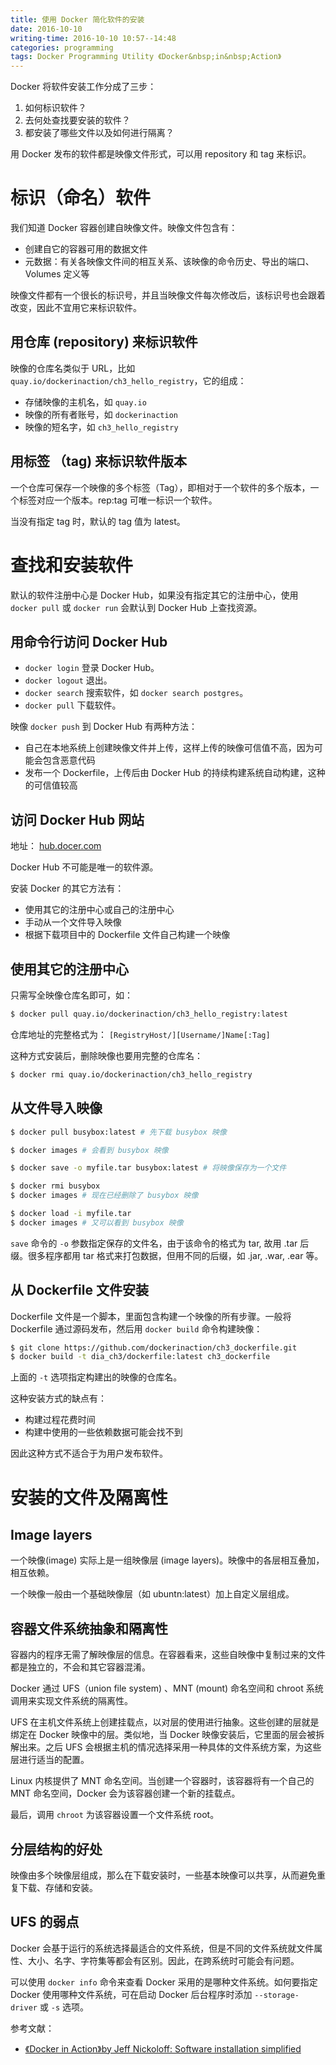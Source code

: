 ```yaml
---
title: 使用 Docker 简化软件的安装
date: 2016-10-10
writing-time: 2016-10-10 10:57--14:48
categories: programming
tags: Docker Programming Utility 《Docker&nbsp;in&nbsp;Action》
---
```


Docker 将软件安装工作分成了三步：

1. 如何标识软件？
2. 去何处查找要安装的软件？
3. 都安装了哪些文件以及如何进行隔离？

用 Docker 发布的软件都是映像文件形式，可以用 repository 和 tag 来标识。

# 标识（命名）软件 

我们知道 Docker 容器创建自映像文件。映像文件包含有：

+ 创建自它的容器可用的数据文件
+ 元数据：有关各映像文件间的相互关系、该映像的命令历史、导出的端口、Volumes 定义等


映像文件都有一个很长的标识号，并且当映像文件每次修改后，该标识号也会跟着改变，因此不宜用它来标识软件。

## 用仓库 (repository) 来标识软件

映像的仓库名类似于 URL，比如 `quay.io/dockerinaction/ch3_hello_registry`，它的组成：

+ 存储映像的主机名，如 `quay.io`
+ 映像的所有者账号，如 `dockerinaction`
+ 映像的短名字，如 `ch3_hello_registry`


## 用标签 （tag) 来标识软件版本

一个仓库可保存一个映像的多个标签（Tag），即相对于一个软件的多个版本，一个标签对应一个版本。rep:tag 可唯一标识一个软件。

当没有指定 tag 时，默认的 tag 值为 latest。

# 查找和安装软件

默认的软件注册中心是 Docker Hub，如果没有指定其它的注册中心，使用 `docker pull` 或 `docker run` 会默认到 Docker Hub 上查找资源。


## 用命令行访问 Docker Hub

+ `docker login` 登录 Docker Hub。
+ `docker logout` 退出。
+ `docker search` 搜索软件，如 `docker search postgres`。
+ `docker pull` 下载软件。

映像 `docker push` 到 Docker Hub 有两种方法：

+ 自己在本地系统上创建映像文件并上传，这样上传的映像可信值不高，因为可能会包含恶意代码
+ 发布一个 Dockerfile，上传后由 Docker Hub 的持续构建系统自动构建，这种的可信值较高


## 访问 Docker Hub 网站

地址： [hub.docer.com](https://hub.docer.com)


Docker Hub 不可能是唯一的软件源。

安装 Docker 的其它方法有：

+ 使用其它的注册中心或自己的注册中心
+ 手动从一个文件导入映像
+ 根据下载项目中的 Dockerfile 文件自己构建一个映像


## 使用其它的注册中心

只需写全映像仓库名即可，如：

```bash
$ docker pull quay.io/dockerinaction/ch3_hello_registry:latest
```

仓库地址的完整格式为： `[RegistryHost/][Username/]Name[:Tag]`

这种方式安装后，删除映像也要用完整的仓库名：

```bash
$ docker rmi quay.io/dockerinaction/ch3_hello_registry
```


## 从文件导入映像

```bash
$ docker pull busybox:latest # 先下载 busybox 映像

$ docker images # 会看到 busybox 映像

$ docker save -o myfile.tar busybox:latest # 将映像保存为一个文件

$ docker rmi busybox
$ docker images # 现在已经删除了 busybox 映像

$ docker load -i myfile.tar
$ docker images # 又可以看到 busybox 映像
```

`save` 命令的 `-o` 参数指定保存的文件名，由于该命令的格式为 tar, 故用 .tar 后缀。很多程序都用 tar 格式来打包数据，但用不同的后缀，如 .jar, .war, .ear 等。


## 从 Dockerfile 文件安装

Dockerfile 文件是一个脚本，里面包含构建一个映像的所有步骤。一般将 Dockerfile 通过源码发布，然后用 `docker build` 命令构建映像：

```bash
$ git clone https://github.com/dockerinaction/ch3_dockerfile.git
$ docker build -t dia_ch3/dockerfile:latest ch3_dockerfile
```

上面的 `-t` 选项指定构建出的映像的仓库名。

这种安装方式的缺点有：

+ 构建过程花费时间
+ 构建中使用的一些依赖数据可能会找不到


因此这种方式不适合于为用户发布软件。


# 安装的文件及隔离性

## Image  layers

一个映像(image) 实际上是一组映像层 (image layers)。映像中的各层相互叠加，相互依赖。

一个映像一般由一个基础映像层（如 ubuntn:latest）加上自定义层组成。

## 容器文件系统抽象和隔离性

容器内的程序无需了解映像层的信息。在容器看来，这些自映像中复制过来的文件都是独立的，不会和其它容器混淆。

Docker 通过 UFS（union file system) 、MNT (mount) 命名空间和 chroot 系统调用来实现文件系统的隔离性。

UFS 在主机文件系统上创建挂载点，以对层的使用进行抽象。这些创建的层就是绑定在 Docker 映像中的层。类似地，当 Docker 映像安装后，它里面的层会被拆解出来。之后 UFS 会根据主机的情况选择采用一种具体的文件系统方案，为这些层进行适当的配置。

Linux 内核提供了 MNT 命名空间。当创建一个容器时，该容器将有一个自己的 MNT 命名空间，Docker 会为该容器创建一个新的挂载点。

最后，调用 `chroot` 为该容器设置一个文件系统 root。


## 分层结构的好处

映像由多个映像层组成，那么在下载安装时，一些基本映像可以共享，从而避免重复下载、存储和安装。

## UFS 的弱点

Docker 会基于运行的系统选择最适合的文件系统，但是不同的文件系统就文件属性、大小、名字、字符集等都会有区别。因此，在跨系统时可能会有问题。

可以使用 `docker info` 命令来查看 Docker 采用的是哪种文件系统。如何要指定 Docker 使用哪种文件系统，可在启动 Docker 后台程序时添加 `--storage-driver` 或 `-s` 选项。


参考文献： 

+ [《Docker in Action》by Jeff Nickoloff: Software installation simplified](https://www.amazon.com/Docker-Action-Jeff-Nickoloff/dp/1633430235/)
